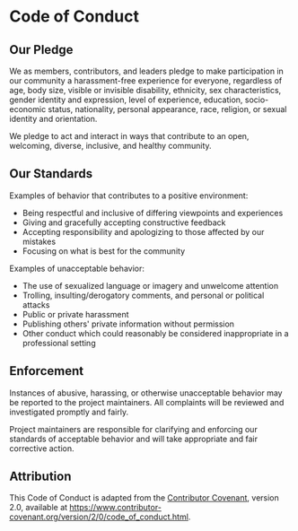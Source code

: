 # Code of Conduct

## Our Pledge

We as members, contributors, and leaders pledge to make participation in our community a harassment-free experience for everyone, regardless of age, body size, visible or invisible disability, ethnicity, sex characteristics, gender identity and expression, level of experience, education, socio-economic status, nationality, personal appearance, race, religion, or sexual identity and orientation.

We pledge to act and interact in ways that contribute to an open, welcoming, diverse, inclusive, and healthy community.

## Our Standards

Examples of behavior that contributes to a positive environment:

* Being respectful and inclusive of differing viewpoints and experiences
* Giving and gracefully accepting constructive feedback
* Accepting responsibility and apologizing to those affected by our mistakes
* Focusing on what is best for the community

Examples of unacceptable behavior:

* The use of sexualized language or imagery and unwelcome attention
* Trolling, insulting/derogatory comments, and personal or political attacks
* Public or private harassment
* Publishing others' private information without permission
* Other conduct which could reasonably be considered inappropriate in a professional setting

## Enforcement

Instances of abusive, harassing, or otherwise unacceptable behavior may be reported to the project maintainers. All complaints will be reviewed and investigated promptly and fairly.

Project maintainers are responsible for clarifying and enforcing our standards of acceptable behavior and will take appropriate and fair corrective action.

## Attribution

This Code of Conduct is adapted from the [Contributor Covenant](https://www.contributor-covenant.org/),
version 2.0, available at
https://www.contributor-covenant.org/version/2/0/code_of_conduct.html.

